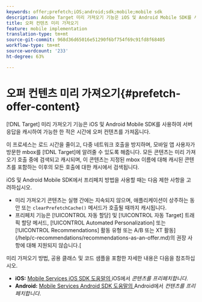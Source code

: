 ```yaml
---
keywords: offer;prefetch;iOS;android;sdk;mobile;mobile sdk
description: Adobe Target 미리 가져오기 기능은 iOS 및 Android Mobile SDK를 사용하여 서버 응답을 캐시하여 가능한 한 적은 시간에 오퍼 컨텐츠를 가져옵니다.
title: 오퍼 컨텐츠 미리 가져오기
feature: mobile implementation
translation-type: tm+mt
source-git-commit: 968d36d65016e51290f6bf754f69c91fd8f68405
workflow-type: tm+mt
source-wordcount: '233'
ht-degree: 63%

---
```



# 오퍼 컨텐츠 미리 가져오기{#prefetch-offer-content}

[!DNL Target] 미리 가져오기 기능은 iOS 및 Android Mobile SDK를 사용하여 서버 응답을 캐시하여 가능한 한 적은 시간에 오퍼 컨텐츠를 가져옵니다.

이 프로세스는 로드 시간을 줄이고, 다중 네트워크 호출을 방지하며, 모바일 앱 사용자가 방문한 mbox를 [!DNL Target]에 알려줄 수 있도록 해줍니다. 모든 콘텐츠는 미리 가져오기 호출 중에 검색되고 캐시되며, 이 콘텐츠는 지정된 mbox 이름에 대해 캐시된 콘텐츠를 포함하는 이후의 모든 호출에 대한 캐시에서 검색됩니다.

iOS 및 Android Mobile SDK에서 프리페치 방법을 사용할 때는 다음 제한 사항을 고려하십시오.

* 미리 가져오기 콘텐츠는 실행 간에는 지속되지 않으며, 애플리케이션이 상주하는 동안 또는 `clearPrefetchCache()` 메서드가 호출될 때까지 캐시됩니다.
* 프리페치 기능은 [!UICONTROL 자동 할당] 및 [!UICONTROL 자동 Target] 트래픽 할당 메서드, [!UICONTROL Automated Personalization] 또는 [!UICONTROL Recommendations] 활동 유형 또는 A/B 또는 XT 활동](/help/c-recommendations/recommendations-as-an-offer.md)의 권장 사항에 대해 지원되지 않습니다.[

미리 가져오기 방법, 공용 클래스 및 코드 샘플을 포함한 자세한 내용은 다음을 참조하십시오.

* **iOS:**  [Mobile Services iOS SDK 도움말의 ](https://experienceleague.adobe.com/docs/mobile-services/ios/target-ios/c-mob-target-prefetch-ios.html) iOS에서  *콘텐츠를 프리페치합니다*.
* **Android:**  [Mobile Services Android SDK 도움말의 ](https://experienceleague.adobe.com/docs/mobile-services/android/target-android/c-mob-target-prefetch-android.html) Android에서  *컨텐츠를 프리페치합니다*.
